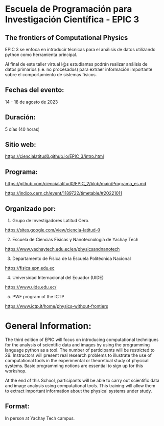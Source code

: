 # Escuela de Programación para Investigación Científica - EPIC 3
## The frontiers of Computational Physics

EPIC 3 se enfoca en introducir técnicas para el análisis de datos utilizando python como herramienta principal.

Al final de este taller virtual l@s estudiantes podrán realizar análisis de datos primarios (i.e. no procesados) para extraer información importante sobre el comportamiento de sistemas físicos.

## Fechas del evento:
14 - 18 de agosto de 2023

## Duración: 
5 días (40 horas)

## Sitio web:
https://ciencialatitud0.github.io/EPIC_3/intro.html

## Programa:
https://github.com/ciencialatitud0/EPIC_2/blob/main/Programa_es.md

https://indico.cern.ch/event/1189722/timetable/#20221011

## Organizado por:
1. Grupo de Investigadores Latitud Cero.

https://sites.google.com/view/ciencia-latitud-0

2. Escuela de Ciencias Físicas y Nanotecnología de Yachay Tech

https://www.yachaytech.edu.ec/en/physicsandnanotech

3. Departamento de Física de la Escuela Politécnica Nacional

https://fisica.epn.edu.ec

4. Universidad Internacional del Ecuador (UIDE)

https://www.uide.edu.ec/

5. PWF program of the ICTP

https://www.ictp.it/home/physics-without-frontiers


# General Information:
The third edition of EPIC will focus on introducing computational techniques for the analysis of scientific data and images by using the programming language python as a tool. The number of participants will be restricted to 29. Instructors will present real research problems to illustrate the use of computational tools in the experimental or theoretical study of physical systems. Basic programming notions are essential to sign up for this workshop.

At the end of this School, participants will be able to carry out scientific data and image analysis using computational tools. This training will allow them to extract important information about the physical systems under study.

## Format:
In person at Yachay Tech campus.
